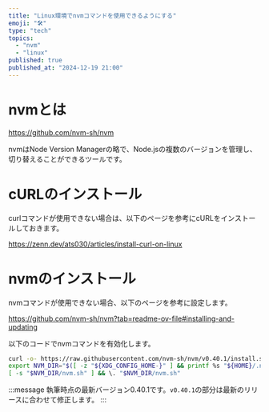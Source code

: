 ```yaml
---
title: "Linux環境でnvmコマンドを使用できるようにする"
emoji: "🛠️"
type: "tech"
topics:
  - "nvm"
  - "linux"
published: true
published_at: "2024-12-19 21:00"
---
```


# nvmとは

https://github.com/nvm-sh/nvm

nvmはNode Version Managerの略で、Node.jsの複数のバージョンを管理し、切り替えることができるツールです。

# cURLのインストール

curlコマンドが使用できない場合は、以下のページを参考にcURLをインストールしておきます。

https://zenn.dev/ats030/articles/install-curl-on-linux

# nvmのインストール

nvmコマンドが使用できない場合、以下のページを参考に設定します。

https://github.com/nvm-sh/nvm?tab=readme-ov-file#installing-and-updating

以下のコードでnvmコマンドを有効化します。

```bash
curl -o- https://raw.githubusercontent.com/nvm-sh/nvm/v0.40.1/install.sh | bash
export NVM_DIR="$([ -z "${XDG_CONFIG_HOME-}" ] && printf %s "${HOME}/.nvm" || printf %s "${XDG_CONFIG_HOME}/nvm")"
[ -s "$NVM_DIR/nvm.sh" ] && \. "$NVM_DIR/nvm.sh"
```

:::message
執筆時点の最新バージョン0.40.1です。```v0.40.1```の部分は最新のリリースに合わせて修正します。
:::